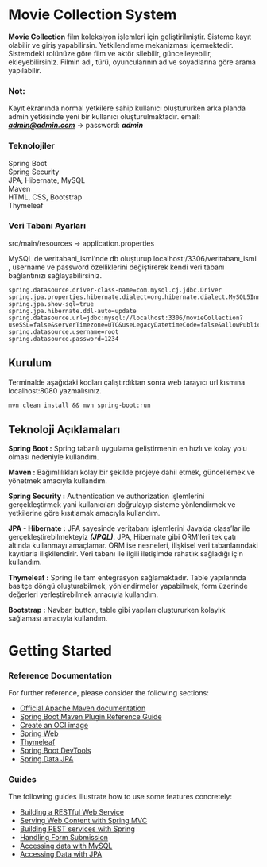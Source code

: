 # Movie Collection System

**Movie Collection** film koleksiyon işlemleri için geliştirilmiştir. Sisteme kayıt olabilir ve giriş yapabilirsin.
Yetkilendirme mekanizması içermektedir. Sistemdeki rolünüze göre film ve aktör silebilir, güncelleyebilir,
ekleyebilirsiniz. Filmin adı, türü, oyuncularının ad ve soyadlarına göre arama yapılabilir.

### Not:

Kayıt ekranında normal yetkilere sahip kullanıcı oluştururken arka planda admin yetkisinde yeni bir kullanıcı
oluşturulmaktadır. email: ***admin@admin.com*** -> password: ***admin***

### Teknolojiler

Spring Boot  
Spring Security  
JPA, Hibernate, MySQL  
Maven  
HTML, CSS, Bootstrap  
Thymeleaf

### Veri Tabanı Ayarları

src/main/resources -> application.properties

MySQL de veritabani_ismi'nde db oluşturup localhost:/3306/veritabanı_ismi , username ve password özelliklerini
değiştirerek kendi veri tabanı bağlantınızı sağlayabilirsiniz.

    spring.datasource.driver-class-name=com.mysql.cj.jdbc.Driver
    spring.jpa.properties.hibernate.dialect=org.hibernate.dialect.MySQL5InnoDBDialect
    spring.jpa.show-sql=true
    spring.jpa.hibernate.ddl-auto=update
    spring.datasource.url=jdbc:mysql://localhost:3306/movieCollection?useSSL=false&serverTimezone=UTC&useLegacyDatetimeCode=false&allowPublicKeyRetrieval=true    
    spring.datasource.username=root
    spring.datasource.password=1234

## Kurulum

Terminalde aşağıdaki kodları çalıştırdıktan sonra web tarayıcı url kısmına localhost:8080 yazmalısınız.

    mvn clean install && mvn spring-boot:run

## Teknoloji Açıklamaları

**Spring Boot :** Spring tabanlı uygulama geliştirmenin en hızlı ve kolay yolu olması nedeniyle kullandım.

**Maven :** Bağımlılıkları kolay bir şekilde projeye dahil etmek, güncellemek ve yönetmek amacıyla kullandım.

**Spring Security :** Authentication ve authorization işlemlerini gerçekleştirmek yani kullanıcıları doğrulayıp sisteme
yönlendirmek ve yetkilerine göre kısıtlamak amacıyla kullandım.

**JPA - Hibernate :** JPA sayesinde veritabanı işlemlerini Java’da class’lar ile gerçekleştirebilmekteyiz ***(JPQL)***.
JPA, Hibernate gibi ORM'leri tek çatı altında kullanmayı amaçlamar. ORM ise nesneleri, ilişkisel veri tabanlarındaki
kayıtlarla ilişkilendirir. Veri tabanı ile ilgili iletişimde rahatlık sağladığı için kullandım.

**Thymeleaf :** Spring ile tam entegrasyon sağlamaktadır. Table yapılarında basitçe döngü oluşturabilmek, yönlendirmeler
yapabilmek, form üzerinde değerleri yerleştirebilmek amacıyla kullandım.

**Bootstrap :** Navbar, button, table gibi yapıları oluştururken kolaylık sağlaması amacıyla kullandım.

# Getting Started

### Reference Documentation

For further reference, please consider the following sections:

* [Official Apache Maven documentation](https://maven.apache.org/guides/index.html)
* [Spring Boot Maven Plugin Reference Guide](https://docs.spring.io/spring-boot/docs/2.4.5/maven-plugin/reference/html/)
* [Create an OCI image](https://docs.spring.io/spring-boot/docs/2.4.5/maven-plugin/reference/html/#build-image)
* [Spring Web](https://docs.spring.io/spring-boot/docs/2.4.5/reference/htmlsingle/#boot-features-developing-web-applications)
* [Thymeleaf](https://docs.spring.io/spring-boot/docs/2.4.5/reference/htmlsingle/#boot-features-spring-mvc-template-engines)
* [Spring Boot DevTools](https://docs.spring.io/spring-boot/docs/2.4.5/reference/htmlsingle/#using-boot-devtools)
* [Spring Data JPA](https://docs.spring.io/spring-boot/docs/2.4.5/reference/htmlsingle/#boot-features-jpa-and-spring-data)

### Guides

The following guides illustrate how to use some features concretely:

* [Building a RESTful Web Service](https://spring.io/guides/gs/rest-service/)
* [Serving Web Content with Spring MVC](https://spring.io/guides/gs/serving-web-content/)
* [Building REST services with Spring](https://spring.io/guides/tutorials/bookmarks/)
* [Handling Form Submission](https://spring.io/guides/gs/handling-form-submission/)
* [Accessing data with MySQL](https://spring.io/guides/gs/accessing-data-mysql/)
* [Accessing Data with JPA](https://spring.io/guides/gs/accessing-data-jpa/)

